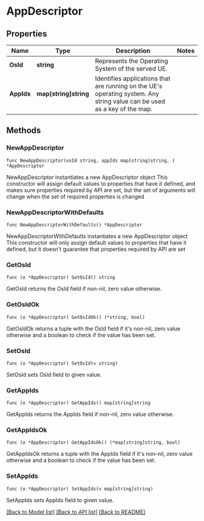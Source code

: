 # AppDescriptor

## Properties

Name | Type | Description | Notes
------------ | ------------- | ------------- | -------------
**OsId** | **string** | Represents the Operating System of the served UE. | 
**AppIds** | **map[string]string** | Identifies applications that are running on the UE&#39;s operating system. Any string value can be used as a key of the map.  | 

## Methods

### NewAppDescriptor

`func NewAppDescriptor(osId string, appIds map[string]string, ) *AppDescriptor`

NewAppDescriptor instantiates a new AppDescriptor object
This constructor will assign default values to properties that have it defined,
and makes sure properties required by API are set, but the set of arguments
will change when the set of required properties is changed

### NewAppDescriptorWithDefaults

`func NewAppDescriptorWithDefaults() *AppDescriptor`

NewAppDescriptorWithDefaults instantiates a new AppDescriptor object
This constructor will only assign default values to properties that have it defined,
but it doesn't guarantee that properties required by API are set

### GetOsId

`func (o *AppDescriptor) GetOsId() string`

GetOsId returns the OsId field if non-nil, zero value otherwise.

### GetOsIdOk

`func (o *AppDescriptor) GetOsIdOk() (*string, bool)`

GetOsIdOk returns a tuple with the OsId field if it's non-nil, zero value otherwise
and a boolean to check if the value has been set.

### SetOsId

`func (o *AppDescriptor) SetOsId(v string)`

SetOsId sets OsId field to given value.


### GetAppIds

`func (o *AppDescriptor) GetAppIds() map[string]string`

GetAppIds returns the AppIds field if non-nil, zero value otherwise.

### GetAppIdsOk

`func (o *AppDescriptor) GetAppIdsOk() (*map[string]string, bool)`

GetAppIdsOk returns a tuple with the AppIds field if it's non-nil, zero value otherwise
and a boolean to check if the value has been set.

### SetAppIds

`func (o *AppDescriptor) SetAppIds(v map[string]string)`

SetAppIds sets AppIds field to given value.



[[Back to Model list]](../README.md#documentation-for-models) [[Back to API list]](../README.md#documentation-for-api-endpoints) [[Back to README]](../README.md)


